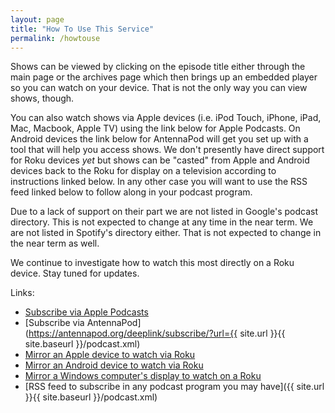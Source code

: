 ```yaml
---
layout: page
title: "How To Use This Service"
permalink: /howtouse
---
```


Shows can be viewed by clicking on the episode title either through the main page or the archives page which then brings up an embedded player so you can watch on your device.  That is not the only way you can view shows, though.  

You can also watch shows via Apple devices (i.e. iPod Touch, iPhone, iPad, Mac, Macbook, Apple TV) using the link below for Apple Podcasts.  On Android devices the link below for AntennaPod will get you set up with a tool that will help you access shows.  We don't presently have direct support for Roku devices *yet* but shows can be "casted" from Apple and Android devices back to the Roku for display on a television according to instructions linked below.  In any other case you will want to use the RSS feed linked below to follow along in your podcast program.

Due to a lack of support on their part we are not listed in Google's podcast directory.  This is not expected to change at any time in the near term.  We are not listed in Spotify's directory either.  That is not expected to change in the near term as well.

We continue to investigate how to watch this most directly on a Roku device.  Stay tuned for updates.

Links:

* [Subscribe via Apple Podcasts](https://podcasts.apple.com/us/podcast/elp-television/id1589693984)
* [Subscribe via AntennaPod](https://antennapod.org/deeplink/subscribe/?url={{ site.url }}{{ site.baseurl }}/podcast.xml)
* [Mirror an Apple device to watch via  Roku](https://www.businessinsider.com/roku-airplay?op=1)
* [Mirror an Android device to watch via Roku](https://www.androidauthority.com/how-to-cast-to-roku-1171539/)
* [Mirror a Windows computer's display to watch on a Roku](https://windowsreport.com/cast-windows-10-roku/)
* [RSS feed to subscribe in any podcast program you may have]({{ site.url }}{{ site.baseurl }}/podcast.xml)
